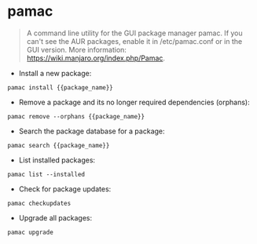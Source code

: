 # pamac

> A command line utility for the GUI package manager pamac.
> If you can't see the AUR packages, enable it in /etc/pamac.conf or in the GUI version.
> More information: <https://wiki.manjaro.org/index.php/Pamac>.

- Install a new package:

`pamac install {{package_name}}`

- Remove a package and its no longer required dependencies (orphans):

`pamac remove --orphans {{package_name}}`

- Search the package database for a package:

`pamac search {{package_name}}`

- List installed packages:

`pamac list --installed`

- Check for package updates:

`pamac checkupdates`

- Upgrade all packages:

`pamac upgrade`
